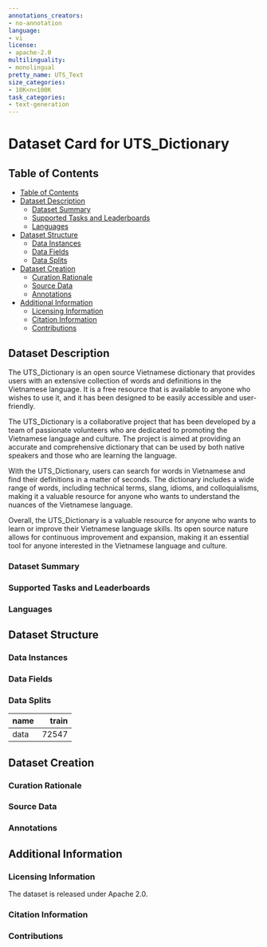 ```yaml
---
annotations_creators:
- no-annotation
language:
- vi
license:
- apache-2.0
multilinguality:
- monolingual
pretty_name: UTS_Text
size_categories:
- 10K<n<100K
task_categories:
- text-generation
---
```


# Dataset Card for UTS_Dictionary

## Table of Contents
- [Table of Contents](#table-of-contents)
- [Dataset Description](#dataset-description)
  - [Dataset Summary](#dataset-summary)
  - [Supported Tasks and Leaderboards](#supported-tasks-and-leaderboards)
  - [Languages](#languages)
- [Dataset Structure](#dataset-structure)
  - [Data Instances](#data-instances)
  - [Data Fields](#data-fields)
  - [Data Splits](#data-splits)
- [Dataset Creation](#dataset-creation)
  - [Curation Rationale](#curation-rationale)
  - [Source Data](#source-data)
  - [Annotations](#annotations)
- [Additional Information](#additional-information)
  - [Licensing Information](#licensing-information)
  - [Citation Information](#citation-information)
  - [Contributions](#contributions)

## Dataset Description

The UTS_Dictionary is an open source Vietnamese dictionary that provides users with an extensive collection of words and definitions in the Vietnamese language. It is a free resource that is available to anyone who wishes to use it, and it has been designed to be easily accessible and user-friendly.

The UTS_Dictionary is a collaborative project that has been developed by a team of passionate volunteers who are dedicated to promoting the Vietnamese language and culture. The project is aimed at providing an accurate and comprehensive dictionary that can be used by both native speakers and those who are learning the language.

With the UTS_Dictionary, users can search for words in Vietnamese and find their definitions in a matter of seconds. The dictionary includes a wide range of words, including technical terms, slang, idioms, and colloquialisms, making it a valuable resource for anyone who wants to understand the nuances of the Vietnamese language.

Overall, the UTS_Dictionary is a valuable resource for anyone who wants to learn or improve their Vietnamese language skills. Its open source nature allows for continuous improvement and expansion, making it an essential tool for anyone interested in the Vietnamese language and culture.

### Dataset Summary

### Supported Tasks and Leaderboards


### Languages

## Dataset Structure

### Data Instances

### Data Fields


### Data Splits

| name    | train    | 
|---------|---------:|
| data    | 72547    |


## Dataset Creation

### Curation Rationale


### Source Data


### Annotations



## Additional Information

### Licensing Information

The dataset is released under Apache 2.0.

### Citation Information


### Contributions

